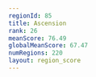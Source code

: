 ```yaml
---
regionId: 85
title: Ascension
rank: 26
meanScore: 76.49
globalMeanScore: 67.47
numRegions: 220
layout: region_score
---
```

